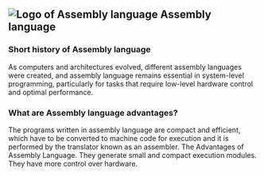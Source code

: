 ## ![Logo of Assembly language](../images/Assembly_language.png) Assembly language
### Short history of Assembly language
As computers and architectures evolved, different assembly languages were created, and assembly language remains essential in system-level programming, particularly for tasks that require low-level hardware control and optimal performance.
### What are Assembly language advantages?
The programs written in assembly language are compact and efficient, which have to be converted to machine code for execution and it is performed by the translator known as an assembler. The Advantages of Assembly Language. They generate small and compact execution modules. They have more control over hardware.

